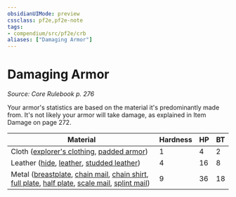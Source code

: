 ```yaml
---
obsidianUIMode: preview
cssclass: pf2e,pf2e-note
tags:
- compendium/src/pf2e/crb
aliases: ["Damaging Armor"]
---
```

# Damaging Armor  
*Source: Core Rulebook p. 276*  

Your armor's statistics are based on the material it's predominantly made from. It's not likely your armor will take damage, as explained in Item Damage on page 272.

| Material | Hardness | HP | BT |
|----------|----------|----|----|
| Cloth ([explorer's clothing](../../Compendium/equipment/items/explorers-clothing.md), [padded armor](../../Compendium/equipment/items/padded-armor.md)) | 1 | 4 | 2 |
| Leather ([hide](../../Compendium/equipment/items/hide.md), [leather](../../Compendium/equipment/items/leather.md), [studded leather](../../Compendium/equipment/items/studded-leather.md)) | 4 | 16 | 8 |
| Metal ([breastplate](../../Compendium/equipment/items/breastplate.md), [chain mail](../../Compendium/equipment/items/chain-mail.md), [chain shirt](../../Compendium/equipment/items/chain-shirt.md), [full plate](../../Compendium/equipment/items/full-plate.md), [half plate](../../Compendium/equipment/items/half-plate.md), [scale mail](../../Compendium/equipment/items/scale-mail.md), [splint mail](../../Compendium/equipment/items/splint-mail.md)) | 9 | 36 | 18 |